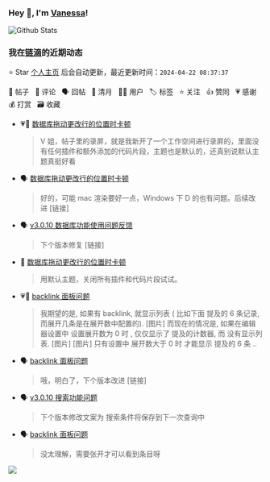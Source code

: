 ### Hey 👋, I'm [Vanessa](http://vanessa.b3log.org/)!

![Github Stats](https://github-readme-stats.vercel.app/api?username=Vanessa219&show_icons=true)

<!--events start -->

### 我在[链滴](https://ld246.com)的近期动态

⭐️ Star [个人主页](https://github.com/Vanessa219/Vanessa219) 后会自动更新，最近更新时间：`2024-04-22 08:37:37`

📝 帖子 &nbsp; 💬 评论 &nbsp; 🗣 回帖 &nbsp; 🌙 清月 &nbsp; 👨‍💻 用户 &nbsp; 🏷️ 标签 &nbsp; ⭐️ 关注 &nbsp; 👍 赞同 &nbsp; 💗 感谢 &nbsp; 💰 打赏 &nbsp; 🗃 收藏

* 💗💬 [数据库拖动更改行的位置时卡顿](https://ld246.com/article/1713541217115/comment/1713682324369#comments)

  > V 姐，帖子里的录屏，就是我新开了一个工作空间进行录屏的，里面没有任何插件和额外添加的代码片段，主题也是默认的，还真别说默认主题真挺好看
* 🗣 [数据库拖动更改行的位置时卡顿](https://ld246.com/article/1713541217115/comment/1713682324369#comments)

  > 好的，可能 mac 渲染要好一点，Windows 下 D 的也有问题。后续改进 [链接]
* 🗣 [v3.0.10 数据库功能使用问题反馈](https://ld246.com/article/1713593768818/comment/1713618001094#comments)

  > 下个版本修复 [链接]
* 💬 [数据库拖动更改行的位置时卡顿](https://ld246.com/article/1713541217115/comment/1713671466629#comments)

  > 用默认主题，关闭所有插件和代码片段试试。
* 💗💬 [backlink 面板问题](https://ld246.com/article/1713333872510/comment/1713535535727#comments)

  > 我期望的是, 如果有 backlink, 就显示列表 ( 比如下面 提及的 6 条记录,而展开几条是在展开数中配置的). [图片] 而现在的情况是, 如果在编辑器设置中 设置展开数为 0 时 , 仅仅显示了 提及的计数器, 而 没有显示列表. [图片] [图片] 只有设置中 展开数大于 0 时 才能显示 提及的 6 条 ..
* 🗣 [backlink 面板问题](https://ld246.com/article/1713333872510/comment/1713535535727#comments)

  > 哦，明白了，下个版本改进 [链接]
* 🗣 [v3.0.10 搜索功能问题](https://ld246.com/article/1713336942155/comment/1713534772847#comments)

  > 下个版本修改文案为 搜索条件将保存到下一次查询中
* 🗣 [backlink 面板问题](https://ld246.com/article/1713333872510/comment/1713504991605#comments)

  > 没太理解，需要张开才可以看到条目呀


<!--events end -->

<a title="Hits" target="_blank" href="https://github.com/Vanessa219/Vanessa219"><img src="https://hits.b3log.org/Vanessa219/Vanessa219.svg"></a>
